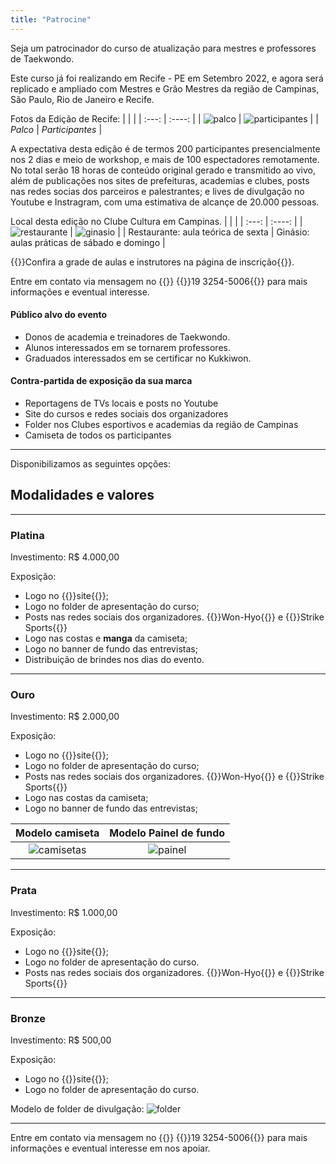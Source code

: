 ```yaml
---
title: "Patrocine"
---
```


Seja um patrocinador do curso de atualização para mestres e professores de Taekwondo.

Este curso já foi realizando em Recife - PE em Setembro 2022, e agora será replicado e ampliado com Mestres e Grão Mestres da região de Campinas, São Paulo, Rio de Janeiro e Recife. 

Fotos da Edição de Recife:
|  |  | 
| :---:  |    :----:   | 
| ![palco](images/foto-recife1.jpeg) | ![participantes](images/foto-recife2.jpeg) |
| _Palco_ | _Participantes_ | 

A expectativa desta edição é de termos 200 participantes presencialmente nos 2 dias e meio de workshop, e mais de 100 espectadores remotamente. No total serão 18 horas de conteúdo original gerado e transmitido ao vivo, além de publicações nos sites de prefeituras, academias e clubes, posts nas redes socias dos parceiros e palestrantes; e lives de divulgação no Youtube e Instragram, com uma estimativa de alcançe de 20.000 pessoas.

Local desta edição no Clube Cultura em Campinas.
|  |  | 
| :---:  |    :----:   | 
| ![restaurante](images/foto-restaurante.jpeg) | ![ginasio](images/foto-ginasio.jpeg) |
| Restaurante: aula teórica de sexta | Ginásio: aulas práticas de sábado e domingo | 


{{<link href="https://www.e-inscricao.com/wonhyo/atualizacao-kukkiwon">}}Confira a grade de aulas e instrutores na página de inscrição{{</link>}}.

Entre em contato via mensagem no {{<icon class="fa fa-whatsapp">}}&nbsp;{{<link href="http://wa.me/551932545006">}}19 3254-5006{{</link>}} para mais informações e eventual interesse.


#### Público alvo do evento

- Donos de academia e treinadores de Taekwondo.
- Alunos interessados em se tornarem professores.
- Graduados interessados em se certificar no Kukkiwon.

#### Contra-partida de exposição da sua marca

- Reportagens de TVs locais e posts no Youtube
- Site do cursos e redes sociais dos organizadores
- Folder nos Clubes esportivos e academias da região de Campinas
- Camiseta de todos os participantes

---

Disponibilizamos as seguintes opções:

## Modalidades e valores

---

### Platina

Investimento: R$ 4.000,00

Exposição: 

* Logo no {{<link href="https://alanbraz.com.br/curso-tkd/">}}site{{</link>}};
* Logo no folder de apresentação do curso;
* Posts nas redes sociais dos organizadores. {{<link href="https://www.instagram.com/wonhyo_tkd/">}}Won-Hyo{{</link>}} e {{<link href="https://www.instagram.com/strikesportsbrasil/">}}Strike Sports{{</link>}}
* Logo nas costas e **manga** da camiseta;
* Logo no banner de fundo das entrevistas;
* Distribuição de brindes nos dias do evento.

---

### Ouro

Investimento: R$ 2.000,00

Exposição: 

* Logo no {{<link href="https://alanbraz.com.br/curso-tkd/">}}site{{</link>}};
* Logo no folder de apresentação do curso;
* Posts nas redes sociais dos organizadores. {{<link href="https://www.instagram.com/wonhyo_tkd/">}}Won-Hyo{{</link>}} e {{<link href="https://www.instagram.com/strikesportsbrasil/">}}Strike Sports{{</link>}}
* Logo nas costas da camiseta;
* Logo no banner de fundo das entrevistas;

| Modelo camiseta | Modelo Painel de fundo | 
| :---:  |    :----:   | 
| ![camisetas](/mages/camisetas.jpeg) | ![painel](images/painel.jpeg) |

---

### Prata

Investimento: R$ 1.000,00

Exposição: 

* Logo no {{<link href="https://alanbraz.com.br/curso-tkd/">}}site{{</link>}};
* Logo no folder de apresentação do curso. 
* Posts nas redes sociais dos organizadores. {{<link href="https://www.instagram.com/wonhyo_tkd/">}}Won-Hyo{{</link>}} e {{<link href="https://www.instagram.com/strikesportsbrasil/">}}Strike Sports{{</link>}}

---

### Bronze

Investimento: R$ 500,00

Exposição: 

* Logo no {{<link href="https://alanbraz.com.br/curso-tkd/">}}site{{</link>}};
* Logo no folder de apresentação do curso. 

Modelo de folder de divulgação:
![folder](images/folder.jpeg)

---

Entre em contato via mensagem no {{<icon class="fa fa-whatsapp">}}&nbsp;{{<link href="http://wa.me/551932545006">}}19 3254-5006{{</link>}} para mais informações e eventual interesse em nos apoiar.